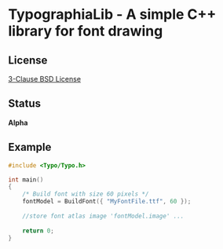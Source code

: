 TypographiaLib - A simple C++ library for font drawing
======================================================

License
-------

[3-Clause BSD License](https://github.com/LukasBanana/GaussianLib/blob/master/LICENSE.txt)

Status
------

**Alpha**

Example
-------

```cpp
#include <Typo/Typo.h>

int main()
{
    /* Build font with size 60 pixels */
    fontModel = BuildFont({ "MyFontFile.ttf", 60 });
    
    //store font atlas image 'fontModel.image' ...
    
    return 0;
}
```


